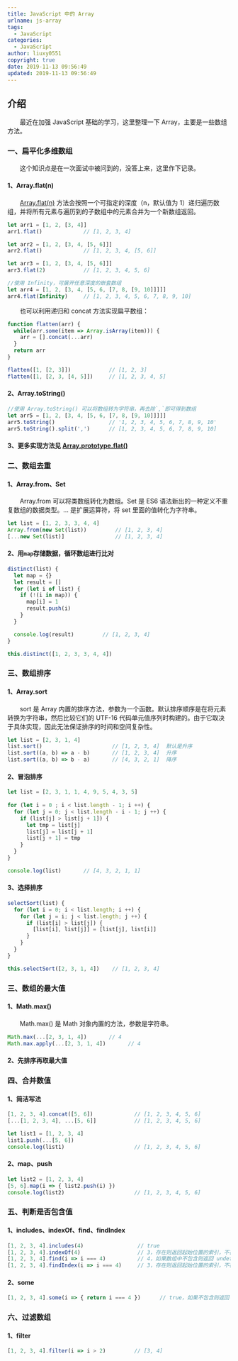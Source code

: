 ```yaml
---
title: JavaScript 中的 Array
urlname: js-array
tags:
  - JavaScript
categories:
  - JavaScript
author: liuxy0551
copyright: true
date: 2019-11-13 09:56:49
updated: 2019-11-13 09:56:49
---
```


## 介绍

　　最近在加强 JavaScript 基础的学习，这里整理一下 Array，主要是一些数组方法。
<!--more-->


### 一、扁平化多维数组

　　这个知识点是在一次面试中被问到的，没答上来，这里作下记录。

#### 1、Array.flat(n)

　　[Array.flat(n)](https://developer.mozilla.org/zh-CN/docs/Web/JavaScript/Reference/Global_Objects/Array/flat) 方法会按照一个可指定的深度（n，默认值为 1）递归遍历数组，并将所有元素与遍历到的子数组中的元素合并为一个新数组返回。

``` javascript
let arr1 = [1, 2, [3, 4]]
arr1.flat()             // [1, 2, 3, 4]

let arr2 = [1, 2, [3, 4, [5, 6]]]
arr2.flat()             // [1, 2, 3, 4, [5, 6]]

let arr3 = [1, 2, [3, 4, [5, 6]]]
arr3.flat(2)            // [1, 2, 3, 4, 5, 6]

//使用 Infinity，可展开任意深度的嵌套数组
let arr4 = [1, 2, [3, 4, [5, 6, [7, 8, [9, 10]]]]]
arr4.flat(Infinity)     // [1, 2, 3, 4, 5, 6, 7, 8, 9, 10]
```

　　也可以利用递归和 concat 方法实现扁平数组：

``` javascript
function flatten(arr) {
  while(arr.some(item => Array.isArray(item))) {
    arr = [].concat(...arr)
  }
  return arr
}

flatten([1, [2, 3]])            // [1, 2, 3]
flatten([1, [2, 3, [4, 5]])     // [1, 2, 3, 4, 5]
```

#### 2、Array.toString()

``` javascript
//使用 Array.toString() 可以将数组转为字符串，再去除`,`即可得到数组
let arr5 = [1, 2, [3, 4, [5, 6, [7, 8, [9, 10]]]]]
arr5.toString()                 // '1, 2, 3, 4, 5, 6, 7, 8, 9, 10'
arr5.toString().split(',')      // [1, 2, 3, 4, 5, 6, 7, 8, 9, 10]
```

#### 3、更多实现方法见 [Array.prototype.flat()](https://developer.mozilla.org/zh-CN/docs/Web/JavaScript/Reference/Global_Objects/Array/flat)


### 二、数组去重

#### 1、Array.from、Set

　　Array.from 可以将类数组转化为数组。Set 是 ES6 语法新出的一种定义不重复数组的数据类型。... 是扩展运算符，将 set 里面的值转化为字符串。

``` javascript
let list = [1, 2, 3, 3, 4, 4]
Array.from(new Set(list))         // [1, 2, 3, 4]
[...new Set(list)]                // [1, 2, 3, 4]
```

#### 2、用`map`存储数据，循环数组进行比对

``` javascript
distinct(list) {
  let map = {}
  let result = []
  for (let i of list) {
    if (!(i in map)) {
      map[i] = 1
      result.push(i)
    }
  }

  console.log(result)         // [1, 2, 3, 4]
}

this.distinct([1, 2, 3, 3, 4, 4])
```


### 三、数组排序

#### 1、Array.sort

　　sort 是 Array 内置的排序方法，参数为一个函数。默认排序顺序是在将元素转换为字符串，然后比较它们的 UTF-16 代码单元值序列时构建的。由于它取决于具体实现，因此无法保证排序的时间和空间复杂性。

``` javascript
let list = [2, 3, 1, 4]
list.sort()                      // [1, 2, 3, 4]  默认是升序
list.sort((a, b) => a - b)       // [1, 2, 3, 4]  升序
list.sort((a, b) => b - a)       // [4, 3, 2, 1]  降序
```

#### 2、冒泡排序

``` javascript
let list = [2, 3, 1, 1, 4, 9, 5, 4, 3, 5]
    
for (let i = 0 ; i < list.length - 1; i ++) {
  for (let j = 0; j < list.length - i - 1; j ++) {
    if (list[j] > list[j + 1]) {
      let tmp = list[j]
      list[j] = list[j + 1]
      list[j + 1] = tmp
    }
  }
}

console.log(list)       // [4, 3, 2, 1, 1]
```

#### 3、选择排序

``` javascript
selectSort(list) {
  for (let i = 0; i < list.length; i ++) {
    for (let j = i; j < list.length; j ++) { 
      if (list[i] > list[j]) { 
        [list[i], list[j]] = [list[j], list[i]]
      } 
    }
  }
}

this.selectSort([2, 3, 1, 4])    // [1, 2, 3, 4]
```


### 三、数组的最大值

#### 1、Math.max()

　　Math.max() 是 Math 对象内置的方法，参数是字符串。

``` javascript
Math.max(...[2, 3, 1, 4])       // 4
Math.max.apply(...[2, 3, 1, 4])       // 4
```

#### 2、先排序再取最大值


### 四、合并数值

#### 1、简洁写法

``` javascript
[1, 2, 3, 4].concat([5, 6])             // [1, 2, 3, 4, 5, 6]
[...[1, 2, 3, 4], ...[5, 6]]            // [1, 2, 3, 4, 5, 6]

let list1 = [1, 2, 3, 4]
list1.push(...[5, 6])
console.log(list1)                      // [1, 2, 3, 4, 5, 6]
```

#### 2、map、push

``` javascript
let list2 = [1, 2, 3, 4]
[5, 6].map(i => { list2.push(i) })
console.log(list2)                      // [1, 2, 3, 4, 5, 6]
```


### 五、判断是否包含值

#### 1、includes、indexOf、find、findIndex

``` javascript
[1, 2, 3, 4].includes(4)                 // true
[1, 2, 3, 4].indexOf(4)                  // 3，存在则返回起始位置的索引，不存在则返回 -1
[1, 2, 3, 4].find(i => i === 4)          // 4，如果数组中不包含则返回 undefined
[1, 2, 3, 4].findIndex(i => i === 4)     // 3，存在则返回起始位置的索引，不存在则返回 -1
```

#### 2、some

``` javascript
[1, 2, 3, 4].some(i => { return i === 4 })      // true，如果不包含则返回 false
```


### 六、过滤数组

#### 1、filter

``` javascript
[1, 2, 3, 4].filter(i => i > 2)         // [3, 4]
```
